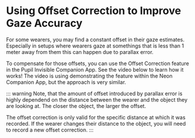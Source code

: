 # Using Offset Correction to Improve Gaze Accuracy
For some wearers, you may find a constant offset in their gaze estimates. Especially in setups where wearers gaze at somethings that is less than 1 meter away from them this can happen due to parallax error. 

To compensate for those offsets, you can use the Offset Correction feature in the Pupil Invisible Companion App. See the video below to learn how it works! The video is using demonstrating the feature within the Neon Companion App, but the approach is very similar.

<Youtube videoId="7weK8UPLOzo" />

::: warning
Note, that the amount of offset introduced by parallax error is highly dependend on the distance between the wearer and the object they are looking at. The closer the object, the larger the offset.

The offset correction is only valid for the specific distance at which it was recorded. If the wearer changes their distance to the object, you will need to record a new offset correction.
:::